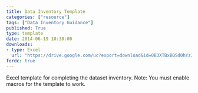 ```yaml
---
title: Data Inventory Template
categories: ["resource"]
tags: ["Data Inventory Guidance"]
published: True
type: template
date: 2014-06-19 10:30:00
downloads: 
- type: Excel
  url: "https://drive.google.com/uc?export=download&id=0B3XTBxBQSd0hYzJTTUY1TzMwcjA"
fordc: true
---
```

Excel template for completing the dataset inventory. Note: You must enable macros for the template to work.

